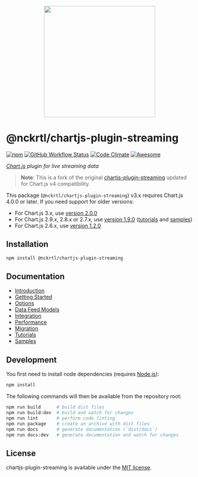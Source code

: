 <p align="center">
  <img src="docs/.vuepress/public/logo.svg" style="width: 300px;">
</p>

# @nckrtl/chartjs-plugin-streaming

[![npm](https://img.shields.io/npm/v/chartjs-plugin-streaming.svg?style=flat-square)](https://npmjs.com/package/chartjs-plugin-streaming) [![GitHub Workflow Status](https://img.shields.io/github/workflow/status/nagix/chartjs-plugin-streaming/CI?style=flat-square)](https://github.com/nagix/chartjs-plugin-streaming/actions?query=workflow%3ACI+branch%3Amaster) [![Code Climate](https://img.shields.io/codeclimate/maintainability/nagix/chartjs-plugin-streaming.svg?style=flat-square)](https://codeclimate.com/github/nagix/chartjs-plugin-streaming) [![Awesome](https://awesome.re/badge-flat2.svg)](https://github.com/chartjs/awesome)

*[Chart.js](https://www.chartjs.org) plugin for live streaming data*

> **Note**: This is a fork of the original [chartjs-plugin-streaming](https://github.com/nagix/chartjs-plugin-streaming) updated for Chart.js v4 compatibility.

This package (`@nckrtl/chartjs-plugin-streaming`) v3.x requires Chart.js 4.0.0 or later. If you need support for older versions:

- For Chart.js 3.x, use [version 2.0.0](https://github.com/nagix/chartjs-plugin-streaming/releases/tag/v2.0.0)
- For Chart.js 2.9.x, 2.8.x or 2.7.x, use [version 1.9.0](https://github.com/nagix/chartjs-plugin-streaming/releases/tag/v1.9.0) ([tutorials](https://nagix.github.io/chartjs-plugin-streaming/1.9.0/) and [samples](https://nagix.github.io/chartjs-plugin-streaming/1.9.0/samples/))
- For Chart.js 2.6.x, use [version 1.2.0](https://github.com/nagix/chartjs-plugin-streaming/releases/tag/v1.2.0)

## Installation

```bash
npm install @nckrtl/chartjs-plugin-streaming
```

## Documentation

- [Introduction](https://nagix.github.io/chartjs-plugin-streaming/master/guide/)
- [Getting Started](https://nagix.github.io/chartjs-plugin-streaming/master/guide/getting-started.html)
- [Options](https://nagix.github.io/chartjs-plugin-streaming/master/guide/options.html)
- [Data Feed Models](https://nagix.github.io/chartjs-plugin-streaming/master/guide/data-feed-models.html)
- [Integration](https://nagix.github.io/chartjs-plugin-streaming/master/guide/integration.html)
- [Performance](https://nagix.github.io/chartjs-plugin-streaming/master/guide/performance.html)
- [Migration](https://nagix.github.io/chartjs-plugin-streaming/master/guide/migration.html)
- [Tutorials](https://nagix.github.io/chartjs-plugin-streaming/master/tutorials/)
- [Samples](https://nagix.github.io/chartjs-plugin-streaming/master/samples/)

## Development

You first need to install node dependencies (requires [Node.js](https://nodejs.org/)):

```bash
npm install
```

The following commands will then be available from the repository root:

```bash
npm run build      # build dist files
npm run build:dev  # build and watch for changes
npm run lint       # perform code linting
npm run package    # create an archive with dist files
npm run docs       # generate documentation (`dist/docs`)
npm run docs:dev   # generate documentation and watch for changes
```

## License

chartjs-plugin-streaming is available under the [MIT license](https://opensource.org/licenses/MIT).
